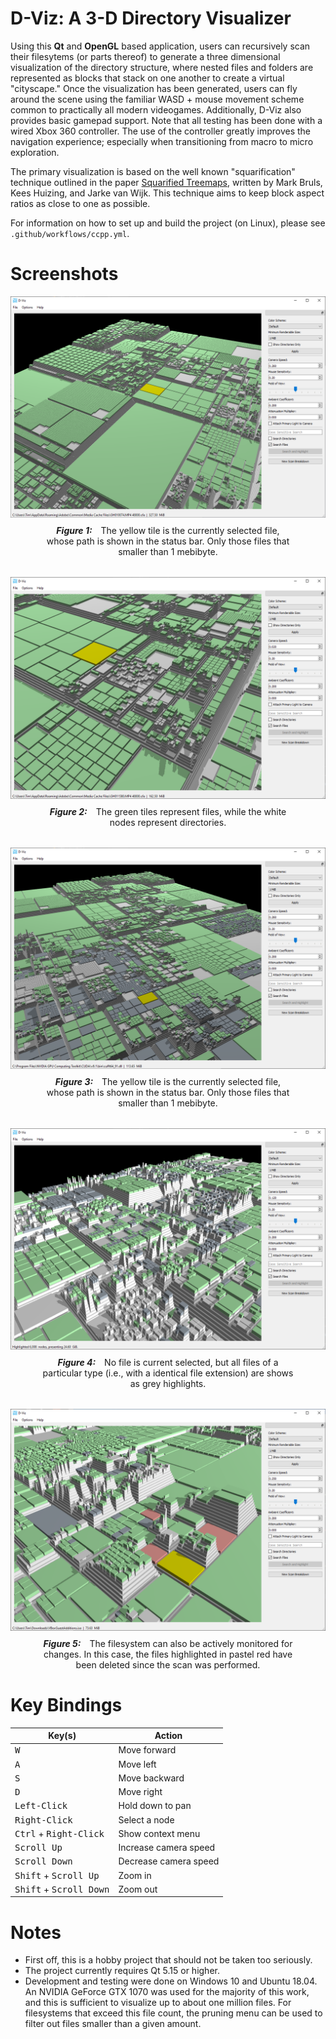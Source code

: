 # **D-Viz: A 3-D Directory Visualizer**

Using this **Qt** and **OpenGL** based application, users can recursively scan their filesytems (or parts thereof) to generate a three dimensional visualization of the directory structure, where nested files and folders are represented as blocks that stack on one another to create a virtual "cityscape." Once the visualization has been generated, users can fly around the scene using the familiar WASD + mouse movement scheme common to practically all modern videogames. Additionally, D-Viz also provides basic gamepad support. Note that all testing has been done with a wired Xbox 360 controller. The use of the controller greatly improves the navigation experience; especially when transitioning from macro to micro exploration.

The primary visualization is based on the well known "squarification" technique outlined in the paper [Squarified Treemaps](https://www.win.tue.nl/~vanwijk/stm.pdf), written by Mark Bruls, Kees Huizing, and Jarke van Wijk. This technique aims to keep block aspect ratios as close to one as possible.

For information on how to set up and build the project (on Linux), please see `.github/workflows/ccpp.yml`.

# Screenshots

![Example 1](/Screenshots/2020/D-Viz-1.png)
<p style="text-align:center; margin:-5px 50px 32px 50px;">
    <em style="font-weight:bold; margin-right:10px;">Figure 1:</em>
    The yellow tile is the currently selected file, whose path is shown in the status bar. Only those files that smaller than 1 mebibyte.
</p>

![Example 2](/Screenshots/2020/D-Viz-2.png)
<p style="text-align:center; margin:-5px 50px 32px 50px;">
    <em style="font-weight:bold; margin-right:10px;">Figure 2:</em>
    The green tiles represent files, while the white nodes represent directories.
</p>

![Example 3](/Screenshots/2020/D-Viz-3.png)
<p style="text-align:center; margin:-5px 50px 32px 50px;">
    <em style="font-weight:bold; margin-right:10px;">Figure 3:</em>
    The yellow tile is the currently selected file, whose path is shown in the status bar. Only those files that smaller than 1 mebibyte.
</p>

![Example 4](/Screenshots/2020/D-Viz-4.png)
<p style="text-align:center; margin:-5px 50px 32px 50px;">
    <em style="font-weight:bold; margin-right:10px;">Figure 4:</em>
    No file is current selected, but all files of a particular type (i.e., with a identical file extension) are shows as grey highlights.
</p>

![Example 4](/Screenshots/2020/D-Viz-5.png)
<p style="text-align:center; margin:-5px 50px 32px 50px;">
    <em style="font-weight:bold; margin-right:10px;">Figure 5:</em>
    The filesystem can also be actively monitored for changes. In this case, the files highlighted in pastel red have been deleted since the scan was performed.
</p>

# Key Bindings

| Key(s)                                     | Action                   |
|--------------------------------------------|--------------------------|
| <kbd>W</kbd>                               | Move forward             |
| <kbd>A</kbd>                               | Move left                |
| <kbd>S</kbd>                               | Move backward            |
| <kbd>D</kbd>                               | Move right               |
| <kbd>Left-Click</kbd>                      | Hold down to pan         |
| <kbd>Right-Click</kbd>                     | Select a node            |
| <kbd>Ctrl</kbd> + <kbd>Right-Click</kbd>   | Show context menu        |
| <kbd>Scroll Up</kbd>                       | Increase camera speed    |
| <kbd>Scroll Down</kbd>                     | Decrease camera speed    |
| <kbd>Shift</kbd> + <kbd>Scroll Up</kbd>    | Zoom in                  |
| <kbd>Shift</kbd> + <kbd>Scroll Down</kbd>  | Zoom out                 |

# Notes

* First off, this is a hobby project that should not be taken too seriously.
* The project currently requires Qt 5.15 or higher.
* Development and testing were done on Windows 10 and Ubuntu 18.04. An NVIDIA GeForce GTX 1070 was used for the majority of this work, and this is sufficient to visualize up to about one million files. For filesystems that exceed this file count, the pruning menu can be used to filter out files smaller than a given amount.

